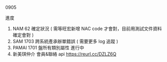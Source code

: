 0905

進度

1. NAM 62 確定狀況 ( 需等旺宏新增 NAC code 才會對，目前用測試文件資料確定會對 )
2. SAM 1703 跨系統產承辦單錯誤 ( 需要更多 log 追蹤 )
3. PAMAI 1701 盤所有類別屬性 進行中
4. 新美琪仲介 會員&聯絡 api https://reurl.cc/DZLZ6Q
